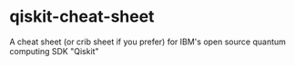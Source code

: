 # qiskit-cheat-sheet
A cheat sheet (or crib sheet if you prefer) for IBM's open source quantum computing SDK "Qiskit"
